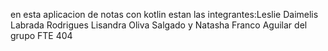 en esta aplicacion de notas con kotlin estan las integrantes:Leslie Daimelis Labrada Rodrigues Lisandra Oliva Salgado y Natasha Franco Aguilar del grupo FTE 404
